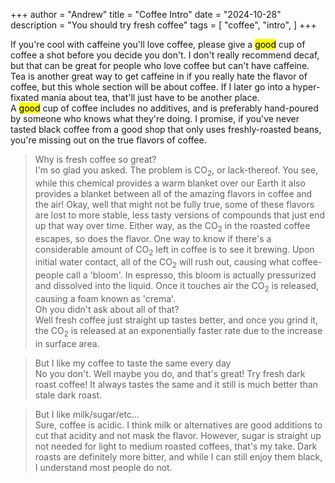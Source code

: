 +++
author = "Andrew"
title = "Coffee Intro"
date = "2024-10-28"
description = "You should try fresh coffee"
tags = [
    "coffee",
    "intro",
]
+++

If you're cool with caffeine you'll love coffee, please give a <mark>good</mark> cup
of coffee a shot before you decide you don't. I don't really recommend decaf, but
that can be great for people who love coffee but can't have caffeine. Tea is another
great way to get caffeine in if you really hate the flavor of coffee, but this
whole section will be about coffee. If I later go into a hyper-fixated mania about tea,
that'll just have to be another place. <br>
A <mark>good</mark> cup of coffee includes no additives, and is preferably hand-poured
by someone who knows what they're doing. I promise, if you've never tasted black coffee 
from a good shop that only uses freshly-roasted beans, you're missing out on the true
flavors of coffee. <br>
> Why is fresh coffee so great?<br>
I'm so glad you asked. The problem is CO<sub>2</sub>, or lack-thereof.
You see, while this chemical provides a warm blanket over our Earth it also
provides a blanket between all of the amazing flavors in coffee and the air!
Okay, well that might not be fully true, some of these flavors are lost to 
more stable, less tasty versions of compounds that just end up that way over time. 
Either way, as the CO<sub>2</sub> in the roasted coffee escapes, so does the 
flavor. One way to know if there's a considerable amount of CO<sub>2</sub> left
in coffee is to see it brewing. Upon initial water contact, all of the CO<sub>2</sub>
will rush out, causing what coffee-people call a 'bloom'. In espresso, this bloom is 
actually pressurized and dissolved into the liquid. Once it touches air the
CO<sub>2</sub> is released, causing a foam known as 'crema'. <br>
Oh you didn't ask about all of that?<br>
Well fresh coffee just straight up tastes better, and once you grind it,
the CO<sub>2</sub> is released at an exponentially faster rate due to the 
increase in surface area. <br>


> But I like my coffee to taste the same every day<br>
No you don't. Well maybe you do, and that's great! Try fresh dark roast coffee!
It always tastes the same and it still is much better than stale dark roast.<br>


> But I like milk/sugar/etc... <br>
Sure, coffee is acidic. I think milk or alternatives are good additions to cut that 
acidity and not mask the flavor. However, sugar is straight up not needed for 
light to medium roasted coffees, that's my take. Dark roasts are definitely more
bitter, and while I can still enjoy them black, I understand most people do not.